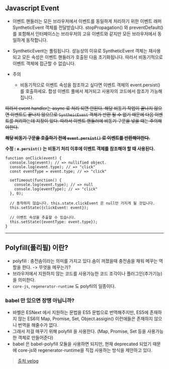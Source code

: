 ## Javascript Event

- 이벤트 핸들러는 모든 브라우저에서 이벤트를 동일하게 처리하기 위한 이벤트 래퍼 SyntheticEvent 객체를 전달받습니다. stopPropagation() 와 preventDefault()를 포함해서 인터페이스는 브라우저의 고유 이벤트와 같지만 모든 브라우저에서 동일하게 동작합니다.

- SyntheticEvent는 풀링됩니다. 성능상의 이유로 SyntheticEvent 객체는 재사용되고 모든 속성은 이벤트 핸들러가 호출된 다음 초기화됩니다. 따라서 비동기적으로 이벤트 객체에 접근할 수 없습니다.

- 주의
    - 비동기적으로 이벤트 속성을 참조하고 싶다면 이벤트 객체의 event.persist() 를 호출하세요. 합성 이벤트 풀에서 제거되고 사용자의 코드에서 참조가 가능해집니다.

~~따라서 event handler는 async 로 처리 되면 안된다. 해당 비동기 작업이 끝나지 않으면 이벤트도 끝나지 않으므로   `SyntheicEvent` 객체가 반환 될 수 없기 때문에 다음 이벤트를 처리하는데 지장이 있다. 따라서 이벤트 핸들러에 비동기 구문을 넣을 때는 주의해야한다.~~ 

**~~해당 비동기 구문을 호출하기 전에 `event.persist()` 로 이벤트를 반환해야한다.~~**

**수정 : `e.persist()` 는 비동기 처리 이후에 이벤트 객체를 참조해야 할 때 사용된다.**

```
function onClick(event) {
  console.log(event); // => nullified object.
  console.log(event.type); // => "click"
  const eventType = event.type; // => "click"

  setTimeout(function() {
    console.log(event.type); // => null
    console.log(eventType); // => "click"
  }, 0);

  // 동작하지 않습니다. this.state.clickEvent 은 null만 가지게 될 것입니다.
  this.setState({clickEvent: event});

  // 이벤트 속성을 추출할 수 있습니다.
  this.setState({eventType: event.type});
}
```

---

## Polyfill(폴리필) 이란?

- polyfill : 충전솜이라는 의미를 가지고 있다.솜이 꺼졌을때 충전솜을 채워 메꾸는 역할을 한다. -> 무엇을 메꾸는가?
- 브라우저에서 지원하지 않는 코드를 사용가능한 코드 조각이나 플러그인(추가기능)을 의미한다.
- `core-js`, `regenerator-runtime` 도 polyfil의 일종이다.

### babel 만 있으면 장땡 아닙니까?
- 바벨은 ESNext 에서 지원하는 문법을 ES5 문법으로 번역해주지만, ES5에 존재하지 않는 ES6의 Map, Promise, Set, Object.assigin() 이런애들은 존재하지 않으니 번역을 해줄수가 없다.
- 그래서 저걸 매꾸기 위해 polyfill 을 사용한다. (Map, Promise, Set 등을 사용가능한 객체로 만들어준다)
- babel 은 babel-polyfill 모듈을 사용하면 되지만, 현재 deprecated 되었기 때문에 core-js와 regenerator-runtime을 직접 사용하는 방식을 제안하고 있다.
> [출처 velog](https://velog.io/@katanazero86/polyfill%ED%8F%B4%EB%A6%AC%ED%95%84-%EC%9D%B4%EB%9E%80)